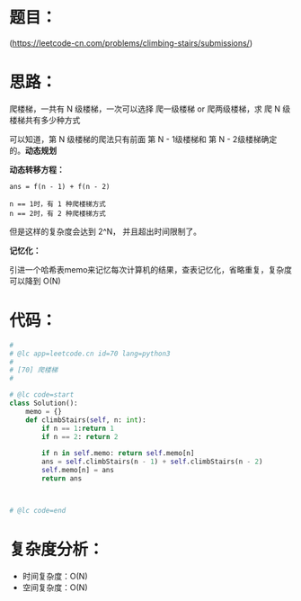 题目：
====

(https://leetcode-cn.com/problems/climbing-stairs/submissions/)

思路：
====

爬楼梯，一共有 N 级楼梯，一次可以选择 爬一级楼梯 or 爬两级楼梯，求 爬 N 级楼梯共有多少种方式

可以知道，第 N 级楼梯的爬法只有前面 第 N - 1级楼梯和 第 N - 2级楼梯确定的。**动态规划**

**动态转移方程：**

    ans = f(n - 1) + f(n - 2)

    n == 1时，有 1 种爬楼梯方式
    n == 2时，有 2 种爬楼梯方式

但是这样的复杂度会达到 2^N， 并且超出时间限制了。

**记忆化：**

引进一个哈希表memo来记忆每次计算机的结果，查表记忆化，省略重复，复杂度可以降到 O(N)

代码：
====

```python
#
# @lc app=leetcode.cn id=70 lang=python3
#
# [70] 爬楼梯
#

# @lc code=start
class Solution():
    memo = {}
    def climbStairs(self, n: int):
        if n == 1:return 1
        if n == 2: return 2
        
        if n in self.memo: return self.memo[n]
        ans = self.climbStairs(n - 1) + self.climbStairs(n - 2)
        self.memo[n] = ans
        return ans



# @lc code=end
```

复杂度分析：
====

- 时间复杂度：O(N)
- 空间复杂度：O(N)